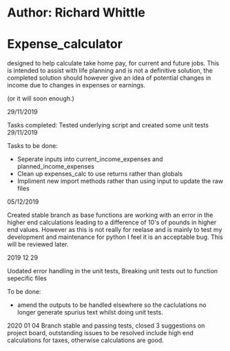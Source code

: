 ##### 
# Author: Richard Whittle
#####

# Expense_calculator
 designed to help calculate take home pay, for current and future jobs. This is intended to assist with life planning and is not a definitive solution, the completed solution should however give an idea of potential changes in income due to changes in expenses or earnings.
 
 (or it will soon enough.)

29/11/2019

 Tasks completed:
 Tested underlying script and created some unit tests 29/11/2019

 Tasks to be done:

 * Seperate inputs into current_income_expenses and planned_income_expenses
 * Clean up expenses_calc to use returns rather than globals
 * Impliment new import methods rather than using input to update the raw files

05/12/2019

Created stable branch as base functions are working with an error in the higher end calculations leading to a difference of 10's of pounds in higher end values. However as this is not really for reelase and is mainly to test my development and maintenance for python I feel it is an acceptable bug. This will be reviewed later.

2019 12 29

Uodated error handling in the unit tests, 
Breaking unit tests out to function sepecific files

To be done:
* amend the outputs to be handled elsewhere so the caclulations no longer generate spurius text whilst doing unit tests.

2020 01 04
Branch stable and passing tests, closed 3 suggestions on project board, outstanding issues to be resolved include high end calculations for taxes, otherwise calculations are good.
